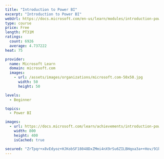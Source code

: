 ```yaml
---
title: "Introduction to Power BI"
excerpt: "Introduction to Power BI"
webUrl: https://docs.microsoft.com/en-us/learn/modules/introduction-power-bi/
type: course
price: Free
length: PT31M
ratings:
  count: 6926
  average: 4.737222
heat: 75

provider:
  name: Microsoft Learn
  domain: microsoft.com
  images:
    - url: /assets/images/organizations/microsoft.com-50x50.jpg
      width: 50
      height: 50

levels:
  - Beginner

topics:
  - Power BI

images:
  - url: https://docs.microsoft.com/learn/achievements/introduction-power-bi-social.png
    width: 800
    height: 400
    isCached: true

secured: "ZrTpqr+x8vEdyoz+HJKobSF18048DxZMmi4nX9rSu6ZILBHqoa3a++Hov/91kttDFKzqWaTSEIMZjUhCUpZ8xdwRSTHozStMeMbUowC123GgXlzB9QSJZ2rPmxmtFxUCtq1YCE9I792hxvRGWXmgRe2Fdf8nfyFBQ2lzONp3/Sy5Q1MEZo0ewCw2CUpy+yCX67QYOrBTYRmLOkINVV09J5jyL79bvrMf+CxCL9JRiRqWJ1pQ1lUHjkDoNmmVxsCHl9s4mut0n7K+pAb2aEzdKwQUHgZjpgGrjfuIF8uRx1b+Rcr4j/rfBKvism/o6RiOZEQ5VQLMqQhHUgl3s34uhmyyWNfJvnE45DTiAvcCkMofkrcysW8C7nRuLymXtdkom3B4+RVhVa57Ms/16MfKXAe3LDw1qYWNZOO9Pn5nCrs=;w6YfyVucXRfSq8qFNky72A=="
---
```


